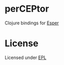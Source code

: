# perCEPtor

Clojure bindings for [Esper](http://esper.codehaus.org/)

# License

Licensed under [EPL](http://www.eclipse.org/legal/epl-v10.html)

